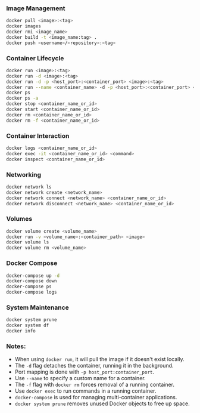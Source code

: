 ### Image Management
```bash
docker pull <image>:<tag>
docker images
docker rmi <image_name>
docker build -t <image_name:tag> .
docker push <username>/<repository>:<tag>
```

### Container Lifecycle
```bash
docker run <image>:<tag>
docker run -d <image>:<tag>
docker run -d -p <host_port>:<container_port> <image>:<tag>
docker run --name <container_name> -d -p <host_port>:<container_port> <image>:<tag>
docker ps
docker ps -a
docker stop <container_name_or_id>
docker start <container_name_or_id>
docker rm <container_name_or_id>
docker rm -f <container_name_or_id>
```

### Container Interaction
```bash
docker logs <container_name_or_id>
docker exec -it <container_name_or_id> <command>
docker inspect <container_name_or_id>
```

### Networking
```bash
docker network ls
docker network create <network_name>
docker network connect <network_name> <container_name_or_id>
docker network disconnect <network_name> <container_name_or_id>
```

### Volumes
```bash
docker volume create <volume_name>
docker run -v <volume_name>:<container_path> <image>
docker volume ls
docker volume rm <volume_name>
```

### Docker Compose
```bash
docker-compose up -d
docker-compose down
docker-compose ps
docker-compose logs
```

### System Maintenance
```bash
docker system prune
docker system df
docker info
```

### Notes:
- When using `docker run`, it will pull the image if it doesn't exist locally.
- The `-d` flag detaches the container, running it in the background.
- Port mapping is done with `-p host_port:container_port`.
- Use `--name` to specify a custom name for a container.
- The `-f` flag with `docker rm` forces removal of a running container.
- Use `docker exec` to run commands in a running container.
- `docker-compose` is used for managing multi-container applications.
- `docker system prune` removes unused Docker objects to free up space.
